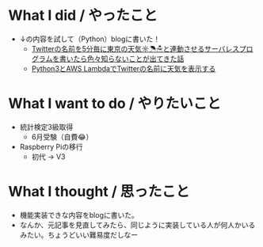 # What I did / やったこと
- ↓の内容を試して（Python）blogに書いた！
  - [Twitterの名前を5分毎に東京の天気☼☂☃と連動させるサーバレスプログラムを書いたら色々知らないことが出てきた話](https://qiita.com/issei_y/items/ab641746be2704db98be)
  - [Python3とAWS LambdaでTwitterの名前に天気を表示する](http://yamap55.hatenablog.com/entry/2018/04/20/002925)

# What I want to do / やりたいこと
- 統計検定3級取得
  - 6月受験（自費😂）
- Raspberry Piの移行
  - 初代 → V3

# What I thought / 思ったこと
- 機能実装できな内容をblogに書いた。
- なんか、元記事を見直してみたら、同じように実装している人が何人かいるみたい。ちょうどいい難易度だしなー

